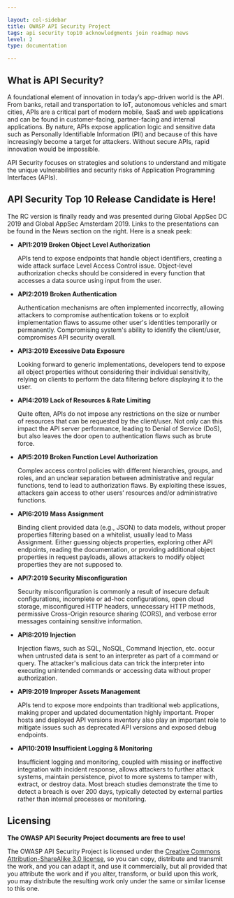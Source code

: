 ```yaml
---

layout: col-sidebar
title: OWASP API Security Project
tags: api security top10 acknowledgments join roadmap news
level: 2
type: documentation

---
```


## What is API Security?

A foundational element of innovation in today’s app-driven world is the API.
From banks, retail and transportation to IoT, autonomous vehicles and smart
cities, APIs are a critical part of modern mobile, SaaS and web applications and
can be found in customer-facing, partner-facing and internal applications. By
nature, APIs expose application logic and sensitive data such as Personally
Identifiable Information (PII) and because of this have increasingly become a
target for attackers. Without secure APIs, rapid innovation would be impossible.

API Security focuses on strategies and solutions to understand and mitigate the
unique vulnerabilities and security risks of Application Programming Interfaces
(APIs).

## API Security Top 10 Release Candidate is Here!

The RC version is finally ready and was presented during Global AppSec DC 2019
and Global AppSec Amsterdam 2019. Links to the presentations can be found in the
News section on the right. Here is a sneak peek:

* **API1:2019 Broken Object Level Authorization**

  APIs tend to expose endpoints that handle object identifiers, creating a wide
  attack surface Level Access Control issue. Object-level authorization checks
  should be considered in every function that accesses a data source using input
  from the user.
* **API2:2019 Broken Authentication**

  Authentication mechanisms are often implemented incorrectly, allowing
  attackers to compromise authentication tokens or to exploit implementation
  flaws to assume other user's identities temporarily or permanently.
  Compromising system's ability to identify the client/user, compromises API
  security overall.
* **API3:2019 Excessive Data Exposure**

  Looking forward to generic implementations, developers tend to expose all
  object properties without considering their individual sensitivity, relying on
  clients to perform the data filtering before displaying it to the user.
* **API4:2019 Lack of Resources & Rate Limiting**

  Quite often, APIs do not impose any restrictions on the size or number of
  resources that can be requested by the client/user. Not only can this impact
  the API server performance, leading to Denial of Service (DoS), but also
  leaves the door open to authentication flaws such as brute force.
* **API5:2019 Broken Function Level Authorization**

  Complex access control policies with different hierarchies, groups, and roles,
  and an unclear separation between administrative and regular functions, tend
  to lead to authorization flaws. By exploiting these issues, attackers gain
  access to other users’ resources and/or administrative functions.
* **API6:2019 Mass Assignment**

  Binding client provided data (e.g., JSON) to data models, without proper
  properties filtering based on a whitelist, usually lead to Mass Assignment.
  Either guessing objects properties, exploring other API endpoints, reading the
  documentation, or providing additional object properties in request payloads,
  allows attackers to modify object properties they are not supposed to.
* **API7:2019 Security Misconfiguration**

  Security misconfiguration is commonly a result of insecure default
  configurations, incomplete or ad-hoc configurations, open cloud storage,
  misconfigured HTTP headers, unnecessary HTTP methods, permissive Cross-Origin
  resource sharing (CORS), and verbose error messages containing sensitive
  information.
* **API8:2019 Injection**

  Injection flaws, such as SQL, NoSQL, Command Injection, etc. occur when
  untrusted data is sent to an interpreter as part of a command or query. The
  attacker's malicious data can trick the interpreter into executing unintended
  commands or accessing data without proper authorization.
* **API9:2019 Improper Assets Management**

  APIs tend to expose more endpoints than traditional web applications, making
  proper and updated documentation highly important. Proper hosts and deployed
  API versions inventory also play an important role to mitigate issues such as
  deprecated API versions and exposed debug endpoints.
* **API10:2019 Insufficient Logging & Monitoring**

  Insufficient logging and monitoring, coupled with missing or ineffective
  integration with incident response, allows attackers to further attack
  systems, maintain persistence, pivot to more systems to tamper with, extract,
  or destroy data. Most breach studies demonstrate the time to detect a breach
  is over 200 days, typically detected by external parties rather than internal
  processes or monitoring.

## Licensing

**The OWASP API Security Project documents are free to use!**

The OWASP API Security Project is licensed under the [Creative Commons
Attribution-ShareAlike 3.0 license][license], so you can copy, distribute and
transmit the work, and you can adapt it, and use it commercially, but all
provided that you attribute the work and if you alter, transform, or build upon
this work, you may distribute the resulting work only under the same or similar
license to this one.

[license]: https://creativecommons.org/licenses/by-sa/3.0/

